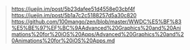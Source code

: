 # 
> https://juejin.im/post/5b23dafee51d4558e03cbf4f
> https://juejin.im/post/5b1a7c2c5188257d5a30c820
> https://github.com/100mango/zen/blob/master/WWDC%E5%BF%83%E5%BE%97%EF%BC%9AAdvanced%20Graphics%20and%20Animations%20for%20iOS%20Apps/Advanced%20Graphics%20and%20Animations%20for%20iOS%20Apps.md